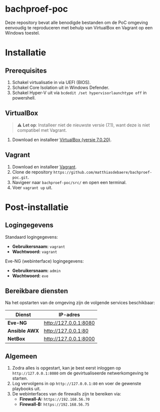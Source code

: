 # bachproef-poc
Deze repository bevat alle benodigde bestanden om de PoC omgeving eenvoudig te reproduceren met behulp van VirtualBox en Vagrant op een Windows toestel.

# Installatie
## Prerequisites
1. Schakel virtualisatie in via UEFI (BIOS).  
2. Schakel Core Isolation uit in Windows Defender.
3. Schakel Hyper-V uit via `bcdedit /set hypervisorlaunchtype off` in powershell.

## VirtualBox    
> ⚠️ **Let op**: Installeer niet de nieuwste versie (7.1), want deze is niet compatibel met Vagrant.
1. Download en installeer [VirtualBox (versie 7.0.20)](https://www.virtualbox.org/wiki/Download_Old_Builds_7_0).

## Vagrant
1. Download en installeer [Vagrant](https://www.vagrantup.com/).
2. Clone de repository `https://github.com/matthiasdebaere/bachproef-poc.git`.
3. Navigeer naar `bachproef-poc/src/` en open een terminal.
4. Voer `vagrant up` uit.

# Post-installatie
## Logingegevens
Standaard logingegevens:
- **Gebruikersnaam:** `vagrant`  
- **Wachtwoord:** `vagrant`  

Eve-NG (webinterface) logingegevens:
- **Gebruikersnaam:** `admin`  
- **Wachtwoord:** `eve`

## Bereikbare diensten
Na het opstarten van de omgeving zijn de volgende services beschikbaar:

| Dienst           | IP-adres       |
|------------------|----------------|
| **Eve-NG**        | http://127.0.0.1:8080  |
| **Ansible AWX**   | http://127.0.0.1:80    |
| **NetBox**        | http://127.0.0.1:8000  |

## Algemeen
1. Zodra alles is opgestart, kan je best eerst inloggen op `http://127.0.0.1:8080` om de gevirtualiseerde netwerkomgeving te starten.  
2. Log vervolgens in op `http://127.0.0.1:80` en voer de gewenste playbooks uit.  
3. De webinterfaces van de firewalls zijn te bereiken via:  
   - **Firewall‑A:** `https://192.168.56.70`  
   - **Firewall‑B:** `https://192.168.56.75`  

